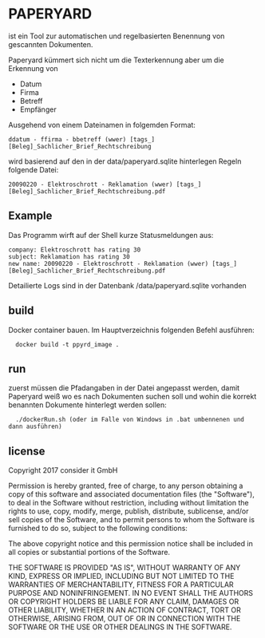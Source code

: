 # PAPERYARD

ist ein Tool zur automatischen und regelbasierten Benennung von gescannten Dokumenten.

Paperyard kümmert sich nicht um die Texterkennung aber um die Erkennung von

* Datum
* Firma
* Betreff
* Empfänger

Ausgehend von einem Dateinamen in folgemden Format:

    ddatum - ffirma - bbetreff (wwer) [tags_][Beleg]_Sachlicher_Brief_Rechtschreibung

wird basierend auf den in der data/paperyard.sqlite hinterlegen Regeln folgende Datei:

    20090220 - Elektroschrott - Reklamation (wwer) [tags_][Beleg]_Sachlicher_Brief_Rechtschreibung.pdf


## Example

Das Programm wirft auf der Shell kurze Statusmeldungen aus:

    company: Elektroschrott has rating 30
    subject: Reklamation has rating 30
    new name: 20090220 - Elektroschrott - Reklamation (wwer) [tags_][Beleg]_Sachlicher_Brief_Rechtschreibung.pdf

Detailierte Logs sind in der Datenbank /data/paperyard.sqlite vorhanden

## build

Docker container bauen. Im Hauptverzeichnis folgenden Befehl ausführen:

      docker build -t ppyrd_image .

## run

zuerst müssen die Pfadangaben in der Datei angepasst werden, damit Paperyard weiß wo es nach Dokumenten suchen soll und wohin die korrekt benannten Dokumente hinterlegt werden sollen:

      ./dockerRun.sh (oder im Falle von Windows in .bat umbennenen und dann ausführen)


## license

Copyright 2017 consider it GmbH

Permission is hereby granted, free of charge, to any person obtaining a copy of this software and associated documentation files (the "Software"), to deal in the Software without restriction, including without limitation the rights to use, copy, modify, merge, publish, distribute, sublicense, and/or sell copies of the Software, and to permit persons to whom the Software is furnished to do so, subject to the following conditions:

The above copyright notice and this permission notice shall be included in all copies or substantial portions of the Software.

THE SOFTWARE IS PROVIDED "AS IS", WITHOUT WARRANTY OF ANY KIND, EXPRESS OR IMPLIED, INCLUDING BUT NOT LIMITED TO THE WARRANTIES OF MERCHANTABILITY, FITNESS FOR A PARTICULAR PURPOSE AND NONINFRINGEMENT. IN NO EVENT SHALL THE AUTHORS OR COPYRIGHT HOLDERS BE LIABLE FOR ANY CLAIM, DAMAGES OR OTHER LIABILITY, WHETHER IN AN ACTION OF CONTRACT, TORT OR OTHERWISE, ARISING FROM, OUT OF OR IN CONNECTION WITH THE SOFTWARE OR THE USE OR OTHER DEALINGS IN THE SOFTWARE.
